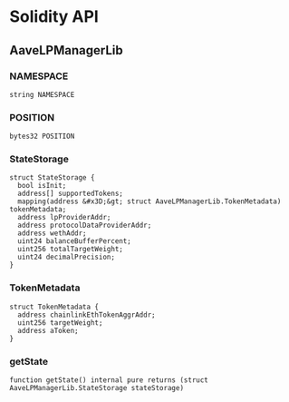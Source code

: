 # Solidity API

## AaveLPManagerLib

### NAMESPACE

```solidity
string NAMESPACE
```

### POSITION

```solidity
bytes32 POSITION
```

### StateStorage

```solidity
struct StateStorage {
  bool isInit;
  address[] supportedTokens;
  mapping(address &#x3D;&gt; struct AaveLPManagerLib.TokenMetadata) tokenMetadata;
  address lpProviderAddr;
  address protocolDataProviderAddr;
  address wethAddr;
  uint24 balanceBufferPercent;
  uint256 totalTargetWeight;
  uint24 decimalPrecision;
}
```

### TokenMetadata

```solidity
struct TokenMetadata {
  address chainlinkEthTokenAggrAddr;
  uint256 targetWeight;
  address aToken;
}
```

### getState

```solidity
function getState() internal pure returns (struct AaveLPManagerLib.StateStorage stateStorage)
```

